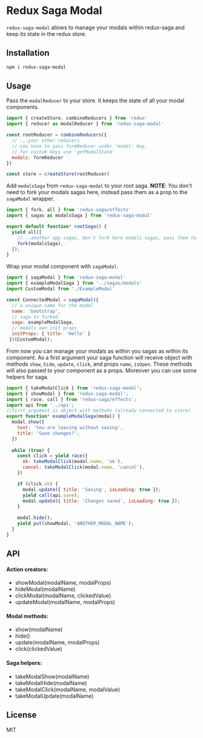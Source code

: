# Redux Saga Modal

`redux-saga-modal` allows to manage your modals within redux-saga and keep its state in the redux store.

## Installation
```bash
npm i redux-saga-modal
```
## Usage
Pass the `modalReducer` to your store. It keeps the state of all your modal components.

```javascript
import { createStore, combineReducers } from 'redux'
import { reducer as modalReducer } from 'redux-saga-modal'

const rootReducer = combineReducers({
  // ...your other reducers
  // you have to pass formReducer under 'modal' key,
  // for custom keys use 'getModalState'
  modals: formReducer
})

const store = createStore(rootReducer)
```
Add `modalsSaga` from `redux-saga-modal` to your root saga. 
**NOTE**: You don't need to fork your modals sagas here, instead pass them as a prop to the `sagaModal` wrapper. 

```javascript
import { fork, all } from 'redux-saga/effects'
import { sagas as modalsSaga } from 'redux-saga-modal'

export default function* rootSaga() {
  yield all([
    //...another app sagas, don't fork here modals sagas, pass them to the sagaModal wrapper
    fork(modalsSaga),
  ]);
}
```
Wrap your modal component with `sagaModal`.  
```javascript
import { sagaModal } from 'redux-saga-modal'
import { exampleModalSaga } from '../sagas/modals'
import CustomModal from './ExampleModal'

const ConnectedModal = sagaModal({
  // a unique name for the modal 
  name: 'bootstrap', 
  // saga to forked
  saga: exampleModalSaga,
  // modals own init props
  initProps: { title: 'Hello' }
 })(CustomModal);
```
From now you can manage your modals as within you sagas as within its component. As a first argument your saga function will receive object with methods `show`, `hide`, `update`, `click`, and props `name`, `isOpen`. These methods will also passed to your component as a props. Moreover you can use some helpers for saga.

```javascript
import { takeModalClick } from 'redux-saga-modal';
import { showModal } from 'redux-saga-modal';
import { race, call } from 'redux-saga/effects';
import api from '../api';
//first argument is object with methods (already connected to store)
export function* exampleModalSaga(modal) {
  modal.show({ 
    text: 'You are leaving without saving', 
    title: 'Save changes?',
  })
  
  while (true) {
    const click = yield race({
      ok: takeModalClick(modal.name, 'ok'),
      cancel: takeModalClick(modal.name, 'cancel'),
    })

    if (click.ok) {
      modal.update({ title: 'Saving', isLoading: true });
      yield call(api.save);
      modal.update({ title: 'Changes saved', isLoading: true });
    }
    
    modal.hide();
    yield put(showModal, 'ANOTHER_MODAL_NAME');
  }
}
```
## API
#### Action creators:
* showModal(modalName, modalProps)
* hideModal(modalName)
* clickModal(modalName, clickedValue)
* updateModal(modalName, modalProps)
#### Modal methods:
* show(modalName)
* hide()
* update(modalName, modalProps) 
* click(clickedValue) 
#### Saga helpers:
* takeModalShow(modalName)
* takeModalHide(modalName)
* takeModalClick(modalName, modalValue)
* takeModalUpdate(modalName)

## License

MIT
